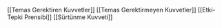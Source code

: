 [[Temas Gerektiren Kuvvetler]]
[[Temas Gerektirmeyen Kuvvetler]]
[[Etki-Tepki Prensibi]]
[[Sürtünme Kuvveti]]